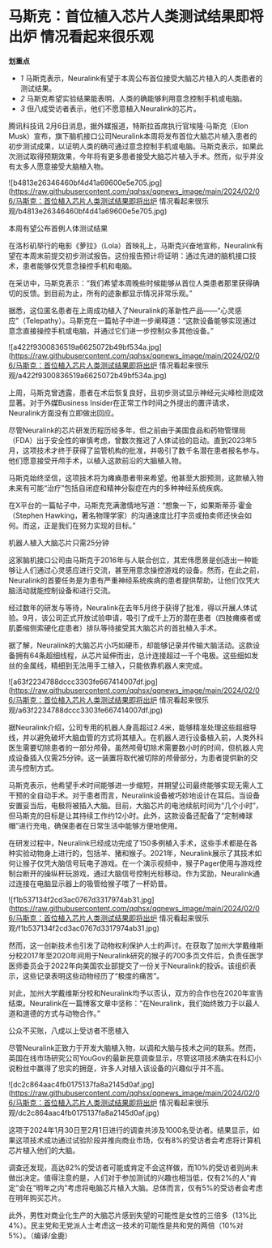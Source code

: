 # 马斯克：首位植入芯片人类测试结果即将出炉 情况看起来很乐观

**划重点**

  * _1_ 马斯克表示，Neuralink有望于本周公布首位接受大脑芯片植入的人类患者的测试结果。
  * _2_ 马斯克希望实验结果能表明，人类的确能够利用意念控制手机或电脑。
  * _3_ 但八成受访者表示，他们不愿意植入Neuralink的芯片。

腾讯科技讯 2月6日消息，据外媒报道，特斯拉首席执行官埃隆·马斯克（Elon
Musk）宣布，旗下脑机接口公司Neuralink本周将发布首位大脑芯片植入患者的初步测试成果，以证明人类的确可通过意念控制手机或电脑。马斯克表示，如果此次测试取得预期效果，今年将有更多患者接受大脑芯片植入手术。然而，似乎并没有太多人愿意接受大脑植入物。

![b4813e26346460bf4d41a69600e5e705.jpg](https://raw.githubusercontent.com/qqhsx/qqnews_image/main/2024/02/06/马斯克：首位植入芯片人类测试结果即将出炉 情况看起来很乐观/b4813e26346460bf4d41a69600e5e705.jpg)

本周有望公布首例人体测试结果

在洛杉矶举行的电影《萝拉》（Lola）首映礼上，马斯克兴奋地宣称，Neuralink有望在本周末前提交初步测试报告。这份报告预计将证明：通过先进的脑机接口技术，患者能够仅凭意念操控手机和电脑。

在采访中，马斯克表示：“我们希望本周晚些时候能够从首位人类患者那里获得确切的反馈。到目前为止，所有的迹象都显示情况非常乐观。”

据悉，这位匿名患者在上周成功植入了Neuralink的革新性产品——“心灵感应”（Telepathy）。马斯克在一篇帖子中进一步阐释道：“这款设备能够实现通过意念直接操控手机或电脑，并通过它们进一步控制众多其他设备。”

![a422f9300836519a6625072b49bf534a.jpg](https://raw.githubusercontent.com/qqhsx/qqnews_image/main/2024/02/06/马斯克：首位植入芯片人类测试结果即将出炉 情况看起来很乐观/a422f9300836519a6625072b49bf534a.jpg)

上周，马斯克曾透露，患者在术后恢复良好，且初步测试显示神经元尖峰检测成效显著。对于外媒Business
Insider在正常工作时间之外提出的置评请求，Neuralink方面没有立即做出回应。

尽管Neuralink的芯片研发历程历经多年，但之前由于美国食品和药物管理局（FDA）出于安全性的审慎考虑，曾数次推迟了人体试验的启动。直到2023年5月，这项技术才终于获得了监管机构的批准，并吸引了数千名潜在患者报名参与。他们愿意接受开颅手术，以植入这款前沿的大脑植入物。

马斯克始终坚信，这项技术将为瘫痪患者带来希望。他甚至大胆预测，这款植入物未来有可能“治疗”包括自闭症和精神分裂症在内的多种神经系统疾病。

在X平台的一篇帖子中，马斯克充满激情地写道：“想象一下，如果斯蒂芬·霍金（Stephen
Hawking，著名物理学家）的沟通速度比打字员或拍卖师还快会如何。而这，正是我们在努力实现的目标。”

机器人植入大脑芯片只需25分钟

这家脑机接口公司由马斯克于2016年与人联合创立，其宏伟愿景是创造出一种能够让人们通过心灵感应进行交流，甚至用意念操控游戏的设备。然而，在此之前，Neuralink的首要任务是为患有严重神经系统疾病的患者提供帮助，让他们仅凭大脑活动就能控制设备和进行交流。

经过数年的研发与等待，Neuralink在去年5月终于获得了批准，得以开展人体试验。9月，该公司正式开放试验申请，吸引了成千上万的潜在患者（四肢瘫痪者或肌萎缩侧索硬化症患者）排队等待接受其大脑芯片的首批植入手术。

据了解，Neuralink的大脑芯片小巧如硬币，却能够记录并传输大脑活动。这款设备拥有64条超细线程，从芯片延伸而出，总计连接超过一千个电极。这些细如发丝的金属线，精细到无法用手工植入，只能依靠机器人来完成。

![a63f2234788dccc3303fe667414007df.jpg](https://raw.githubusercontent.com/qqhsx/qqnews_image/main/2024/02/06/马斯克：首位植入芯片人类测试结果即将出炉 情况看起来很乐观/a63f2234788dccc3303fe667414007df.jpg)

据Neuralink介绍，公司专用的机器人身高超过2.4米，能够精准处理这些超细导线，并以避免破坏大脑血管的方式将其植入。在机器人进行设备植入前，人类外科医生需要切除患者的一部分颅骨。虽然颅骨切除术需要数小时的时间，但机器人完成设备插入仅需25分钟。这一装置将取代被切除的颅骨部分，为患者提供新的交流与控制方式。

马斯克表示，他希望手术时间能够进一步缩短，并期望公司最终能够实现无需人工干预的全自动手术。对于患者而言，Neuralink设备被巧妙地设计在耳后。当设备安置妥当后，电极将被插入大脑。目前，大脑芯片的电池续航时间为“几个小时”，但马斯克的目标是让其持续工作约12小时。此外，这款设备还配备了“定制棒球帽”进行充电，确保患者在日常生活中能够方便地使用。

在研发过程中，Neuralink已经成功完成了150多例植入手术，这些手术都是在各种实验动物身上进行的，包括羊、猪和猴子。2021年，Neuralink展示了其技术如何让猴子仅凭大脑信号玩电子游戏。在一个演示视频中，猴子Pager使用与游戏控制台断开的操纵杆玩游戏，通过大脑信号控制光标移动。作为奖励，Neuralink通过连接在电脑显示器上的吸管给猴子喂了一杯奶昔。

![f1b537134f2cd3ac0767d3317974ab31.jpg](https://raw.githubusercontent.com/qqhsx/qqnews_image/main/2024/02/06/马斯克：首位植入芯片人类测试结果即将出炉 情况看起来很乐观/f1b537134f2cd3ac0767d3317974ab31.jpg)

然而，这一创新技术也引发了动物权利保护人士的声讨。在获取了加州大学戴维斯分校2017年至2020年间用于Neuralink研究的猴子的700多页文件后，负责任医学医师委员会于2022年向美国农业部提交了一份关于Neuralink的投诉。该组织表示，这些记录表明这些动物经历了“极度的痛苦”。

对此，加州大学戴维斯分校和Neuralink均予以否认，双方的合作也在2020年宣告结束。Neuralink在一篇博客文章中坚称：“在Neuralink，我们始终致力于以最人道和道德的方式与动物合作。”

公众不买账，八成以上受访者不愿植入

尽管Neuralink正致力于开发大脑植入物，以调和大脑与技术之间的联系。然而，英国在线市场研究公司YouGov的最新民意调查显示，尽管这项技术确实在科幻小说粉丝中赢得了忠实的拥趸，许多人对植入该设备的兴趣似乎并不高。

![dc2c864aac4fb0175137fa8a2145d0af.jpg](https://raw.githubusercontent.com/qqhsx/qqnews_image/main/2024/02/06/马斯克：首位植入芯片人类测试结果即将出炉 情况看起来很乐观/dc2c864aac4fb0175137fa8a2145d0af.jpg)

这项于2024年1月30日至2月1日进行的调查共涉及1000名受访者。结果显示，如果这项技术成功通过试验阶段并推向商业市场，仅有8%的受访者会考虑将计算机芯片植入他们的大脑。

调查还发现，高达82%的受访者可能或肯定不会这样做，而10%的受访者则尚未做出决定。值得注意的是，人们对于参加测试的兴趣也相当低，仅有2%的人“肯定”会在“明年之内”考虑将电脑芯片植入大脑。总体而言，仅有5%的受访者会考虑在明年购买芯片。

此外，男性对商业化生产的大脑芯片感到失望的可能性是女性的三倍多（13%比4%）。民主党和无党派人士考虑这一技术的可能性是共和党的两倍（10%对5%）。（编译/金鹿）

